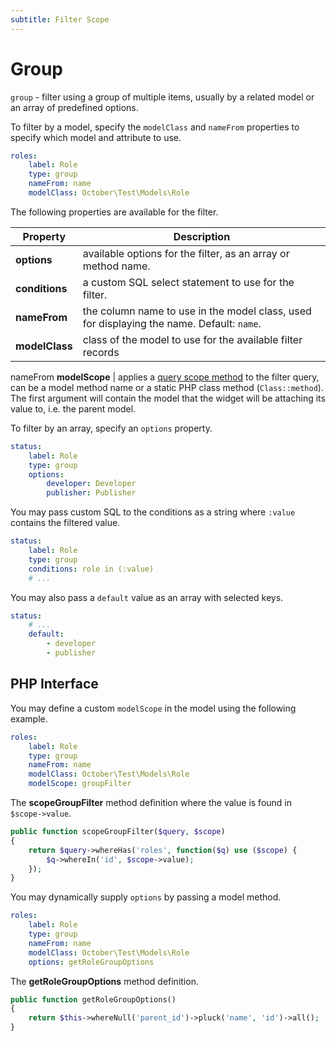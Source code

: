 ```yaml
---
subtitle: Filter Scope
---
```

# Group

`group` - filter using a group of multiple items, usually by a related model or an array of predefined options.

To filter by a model, specify the `modelClass` and `nameFrom` properties to specify which model and attribute to use.

```yaml
roles:
    label: Role
    type: group
    nameFrom: name
    modelClass: October\Test\Models\Role
```

The following properties are available for the filter.

Property | Description
------------- | -------------
**options** | available options for the filter, as an array or method name.
**conditions** | a custom SQL select statement to use for the filter.
**nameFrom** | the column name to use in the model class, used for displaying the name. Default: `name`.
**modelClass** | class of the model to use for the available filter records
nameFrom
**modelScope** | applies a [query scope method](../../extend/database/model.md) to the filter query, can be a model method name or a static PHP class method (`Class::method`). The first argument will contain the model that the widget will be attaching its value to, i.e. the parent model.

To filter by an array, specify an `options` property.

```yaml
status:
    label: Role
    type: group
    options:
        developer: Developer
        publisher: Publisher
```

You may pass custom SQL to the conditions as a string where `:value` contains the filtered value.

```yaml
status:
    label: Role
    type: group
    conditions: role in (:value)
    # ...
```

You may also pass a `default` value as an array with selected keys.

```yaml
status:
    # ...
    default:
        - developer
        - publisher
```

## PHP Interface

You may define a custom `modelScope` in the model using the following example.

```yaml
roles:
    label: Role
    type: group
    nameFrom: name
    modelClass: October\Test\Models\Role
    modelScope: groupFilter
```

The **scopeGroupFilter** method definition where the value is found in `$scope->value`.

```php
public function scopeGroupFilter($query, $scope)
{
    return $query->whereHas('roles', function($q) use ($scope) {
        $q->whereIn('id', $scope->value);
    });
}
```

You may dynamically supply `options` by passing a model method.

```yaml
roles:
    label: Role
    type: group
    nameFrom: name
    modelClass: October\Test\Models\Role
    options: getRoleGroupOptions
```

The **getRoleGroupOptions** method definition.

```php
public function getRoleGroupOptions()
{
    return $this->whereNull('parent_id')->pluck('name', 'id')->all();
}
```
